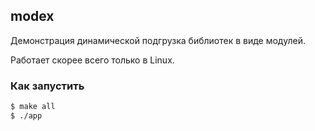 modex
---

Демонстрация динамической подгрузка библиотек в виде модулей.

Работает скорее всего только в Linux.

### Как запустить
```bash
$ make all
$ ./app
```
